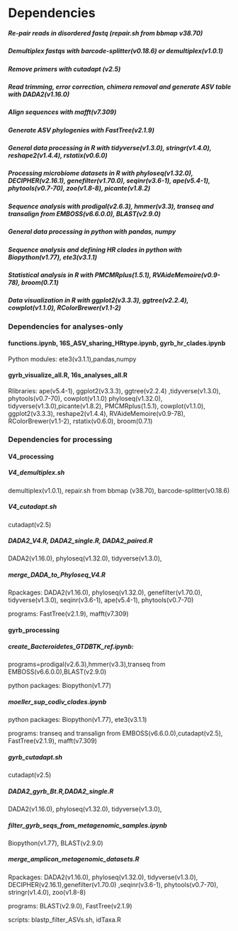 # Dependencies 
##### Re-pair reads in disordered fastq (repair.sh from bbmap v38.70)
##### Demultiplex fastqs with barcode-splitter(v0.18.6) or demultiplex(v1.0.1)
##### Remove primers with cutadapt (v2.5)
##### Read trimming, error correction, chimera removal and generate ASV table with DADA2(v1.16.0)
##### Align sequences with mafft(v7.309)
##### Generate ASV phylogenies with FastTree(v2.1.9)
##### General data processing in R with tidyverse(v1.3.0), stringr(v1.4.0), reshape2(v1.4.4), rstatix(v0.6.0)
##### Processing microbiome datasets in R with phyloseq(v1.32.0), DECIPHER(v2.16.1), genefilter(v1.70.0), seqinr(v3.6-1), ape(v5.4-1), phytools(v0.7-70), zoo(v1.8-8), picante(v1.8.2)
##### Sequence analysis with prodigal(v2.6.3), hmmer(v3.3), transeq and transalign from EMBOSS(v6.6.0.0), BLAST(v2.9.0)
##### General data processing in python with pandas, numpy
##### Sequence analysis and defining HR clades in python with Biopython(v1.77), ete3(v3.1.1)
##### Statistical analysis in R with PMCMRplus(1.5.1), RVAideMemoire(v0.9-78), broom(0.7.1)
##### Data visualization in R with ggplot2(v3.3.3), ggtree(v2.2.4), cowplot(v1.1.0), RColorBrewer(v1.1-2)

### Dependencies for analyses-only
#### functions.ipynb, 16S_ASV_sharing_HRtype.ipynb, gyrb_hr_clades.ipynb
Python modules: ete3(v3.1.1),pandas,numpy

#### gyrb_visualize_all.R, 16s_analyses_all.R
Rlibraries: ape(v5.4-1), ggplot2(v3.3.3), ggtree(v2.2.4) ,tidyverse(v1.3.0), phytools(v0.7-70), cowplot(v1.1.0)
phyloseq(v1.32.0), tidyverse(v1.3.0),picante(v1.8.2), PMCMRplus(1.5.1), cowplot(v1.1.0),
ggplot2(v3.3.3), reshape2(v1.4.4), RVAideMemoire(v0.9-78), RColorBrewer(v1.1-2), rstatix(v0.6.0), broom(0.7.1)

### Dependencies for processing
#### V4_processing
##### V4_demultiplex.sh
demultiplex(v1.0.1), repair.sh from bbmap (v38.70), barcode-splitter(v0.18.6)

##### V4_cutadapt.sh 
cutadapt(v2.5)

##### DADA2_V4.R, DADA2_single.R, DADA2_paired.R 
DADA2(v1.16.0), phyloseq(v1.32.0), tidyverse(v1.3.0), 

##### merge_DADA_to_Phyloseq_V4.R
Rpackages: DADA2(v1.16.0), phyloseq(v1.32.0), genefilter(v1.70.0), tidyverse(v1.3.0), seqinr(v3.6-1), ape(v5.4-1), phytools(v0.7-70)

programs: FastTree(v2.1.9), mafft(v7.309)

#### gyrb_processing
##### create_Bacteroidetes_GTDBTK_ref.ipynb: 
programs=prodigal(v2.6.3),hmmer(v3.3),transeq from EMBOSS(v6.6.0.0),BLAST(v2.9.0)

python packages: Biopython(v1.77)

##### moeller_sup_codiv_clades.ipynb
python packages: Biopython(v1.77), ete3(v3.1.1)

programs: transeq and transalign from EMBOSS(v6.6.0.0),cutadapt(v2.5), FastTree(v2.1.9), mafft(v7.309)

##### gyrb_cutadapt.sh
cutadapt(v2.5)

##### DADA2_gyrb_Bt.R,DADA2_single.R
DADA2(v1.16.0), phyloseq(v1.32.0), tidyverse(v1.3.0), 

##### filter_gyrb_seqs_from_metagenomic_samples.ipynb
Biopython(v1.77), BLAST(v2.9.0)

##### merge_amplicon_metagenomic_datasets.R
Rpackages: DADA2(v1.16.0), phyloseq(v1.32.0), tidyverse(v1.3.0), DECIPHER(v2.16.1),genefilter(v1.70.0) ,seqinr(v3.6-1), phytools(v0.7-70), stringr(v1.4.0), zoo(v1.8-8) 

programs: BLAST(v2.9.0), FastTree(v2.1.9)

scripts: blastp_filter_ASVs.sh, idTaxa.R


